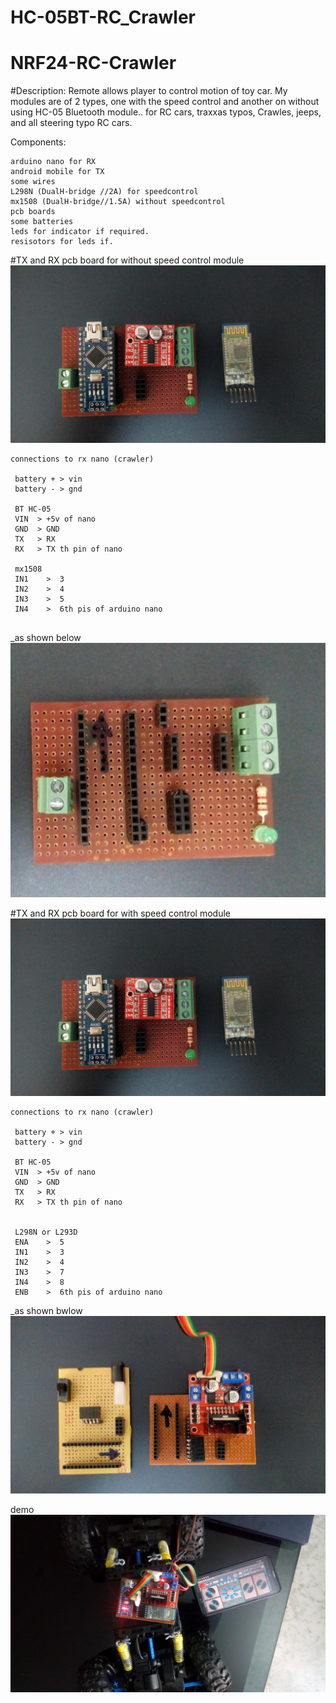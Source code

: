 # HC-05BT-RC_Crawler

# NRF24-RC-Crawler

#Description: Remote allows player to control motion of toy car. My modules are of 2 types, one with the speed control and another on without using HC-05 Bluetooth module..
for RC cars, traxxas typos, Crawles, jeeps, and all steering typo RC cars.

Components:

    arduino nano for RX
    android mobile for TX
    some wires
    L298N (DualH-bridge //2A) for speedcontrol
    mx1508 (DualH-bridge//1.5A) without speedcontrol
    pcb boards 
    some batteries
    leds for indicator if required.
    resisotors for leds if.
    
 
 #TX and RX pcb board for without speed control module
 ![Alt text](pics/4.jpg)
 

```
connections to rx nano (crawler)
 
 battery + > vin  
 battery - > gnd
 
 BT HC-05
 VIN  > +5v of nano
 GND  > GND
 TX   > RX
 RX   > TX th pin of nano
 
 mx1508
 IN1    >  3
 IN2    >  4
 IN3    >  5
 IN4    >  6th pis of arduino nano 
 
```
 _as shown below
 ![Alt text](pics/1.jpg)  
 

 
 #TX and RX pcb board for with speed control module
 ![Alt text](pics/4.jpg)  
 
```
connections to rx nano (crawler)
 
 battery + > vin  
 battery - > gnd
 
 BT HC-05
 VIN  > +5v of nano
 GND  > GND
 TX   > RX
 RX   > TX th pin of nano
 
 
 L298N or L293D
 ENA    >  5
 IN1    >  3
 IN2    >  4
 IN3    >  7
 IN4    >  8
 ENB    >  6th pis of arduino nano
```
 
 
 _as shown bwlow
 ![Alt text](pics/2.jpg)  
 
 demo
 ![Alt text](pics/5.jpg)  
  

